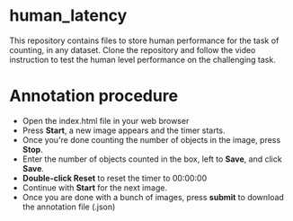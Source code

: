 # human_latency

This repository contains files to store human performance for the task of counting, in any dataset. 
Clone the repository and follow the video instruction to test the human level performance on the challenging task.

# Annotation procedure

* Open the index.html file in your web browser
* Press **Start**, a new image appears and the timer starts. 
* Once you're done counting the number of objects in the image, press **Stop**.
* Enter the number of objects counted in the box, left to **Save**, and click **Save**.
* **Double-click Reset** to reset the timer to 00:00:00
* Continue with **Start** for the next image.
* Once you are done with a bunch of images, press **submit** to download the annotation file (.json) 
